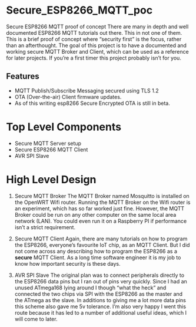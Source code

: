 # Secure_ESP8266_MQTT_poc
Secure ESP8266 MQTT proof of concept
There are many in depth and well documented ESP8266 MQTT tutorials out there. This in not one of them. This is a brief proof of concept where “security first” is the focus, rather than an afterthought. The goal of this project is to have a documented and working secure MQTT Broker and Client, which can be used as a reference for later projects.
If you’re a first timer this project probably isn’t for you.

## Features
- MQTT Publish/Subscribe Messaging secured using TLS 1.2
- OTA (Over-the-air) Client firmware updates.
- As of this writing esp8266 Secure Encrypted OTA is still in beta.

# Top Level Components
- Secure MQTT Server setup
- Secure ESP8266 MQTT Client
- AVR SPI Slave

# High Level Design 

1) Secure MQTT Broker
The MQTT Broker named Mosquitto is installed on the OpenWRT Wifi router. Running the MQTT Broker on the Wifi router is an experiment, which has so far worked just fine. However, the MQTT Broker could be run on any other computer on the same local area network (LAN). You could even run it on a Raspberry PI if performance isn’t a strict requirement.

2) Secure MQTT Client
Again, there are many tutorials on how to program the ESP8266, everyone’s favourite IoT chip, as an MQTT Client. But I did not come across any describing how to program the ESP8266 as a **secure** MQTT Client. As a long time software engineer it is my job to know how important security is these days.

3) AVR SPI Slave
The original plan was to connect peripherals directly to the ESP8266 data pins but I ran out of pins very quickly. Since I had an unused ATmega168 lying around I though “what the heck” and connected the two chips via SPI with the ESP8266 as the master and the ATmega as the slave. In additions to giving me a lot more data pins this scheme also gave me 5v tolerance. I’m also very happy I went this route because it has led to a number of additional useful ideas, which I will come to later.

